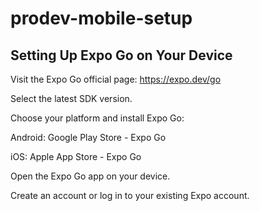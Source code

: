 # prodev-mobile-setup

## Setting Up Expo Go on Your Device

Visit the Expo Go official page: https://expo.dev/go

Select the latest SDK version.

Choose your platform and install Expo Go:

Android: Google Play Store - Expo Go

iOS: Apple App Store - Expo Go

Open the Expo Go app on your device.

Create an account or log in to your existing Expo account.
